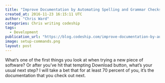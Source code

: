 ```yaml
---
title: "Improve Documentation by Automating Spelling and Grammar Checks"
created_at: 2016-11-23 16:15:11 UTC
author: "Chris Ward"
categories: Chris writing codeship
tags: 
  - Development
publication_url: "https://blog.codeship.com/improve-documentation-by-automating-spelling-and-grammar-checks/"
image: setup-commands.png
layout: post
---
```

What’s one of the first things you look at when trying a new piece of software? Or after you’ve hit that tempting Download button, what’s your usual next step? I will take a bet that for at least 70 percent of you, it’s the documentation that you check out next.

